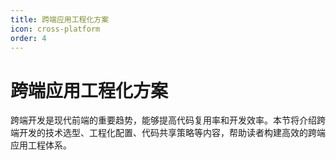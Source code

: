 ```yaml
---
title: 跨端应用工程化方案
icon: cross-platform
order: 4
---
```


# 跨端应用工程化方案

跨端开发是现代前端的重要趋势，能够提高代码复用率和开发效率。本节将介绍跨端开发的技术选型、工程化配置、代码共享策略等内容，帮助读者构建高效的跨端应用工程体系。
